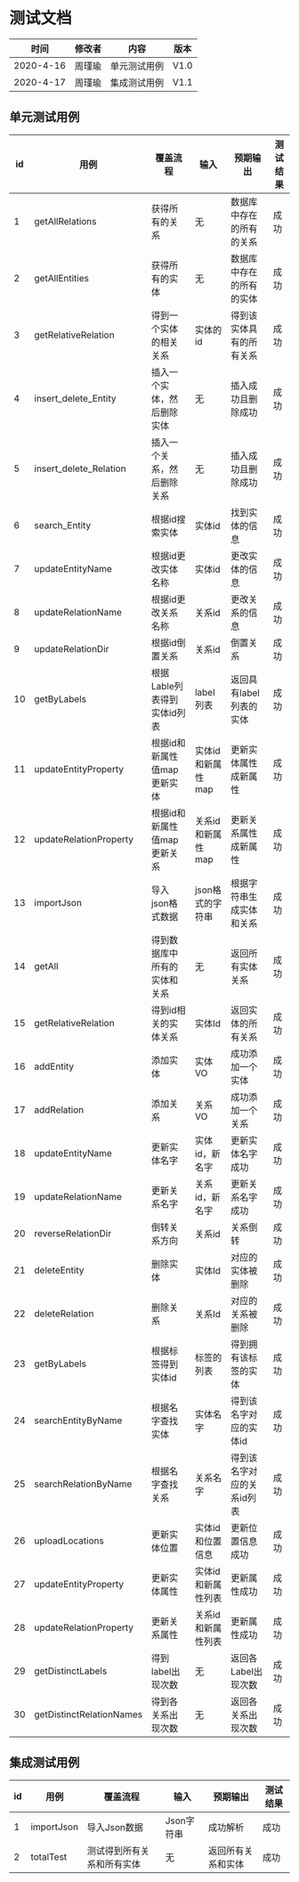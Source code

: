 # 测试文档

| 时间      | 修改者 | 内容         | 版本 |
| --------- | ------ | ------------ | ---- |
| 2020-4-16 | 周瑾瑜 | 单元测试用例 | V1.0 |
| 2020-4-17 | 周瑾瑜 | 集成测试用例 | V1.1 |



## 单元测试用例

| id   | 用例                     | 覆盖流程                     | 输入               | 预期输出                   | 测试结果 |
| ---- | ------------------------ | ---------------------------- | ------------------ | -------------------------- | -------- |
| 1    | getAllRelations          | 获得所有的关系               | 无                 | 数据库中存在的所有的关系   | 成功     |
| 2    | getAllEntities           | 获得所有的实体               | 无                 | 数据库中存在的所有的实体   | 成功     |
| 3    | getRelativeRelation      | 得到一个实体的相关关系       | 实体的id           | 得到该实体具有的所有关系   | 成功     |
| 4    | insert_delete_Entity     | 插入一个实体，然后删除实体   | 无                 | 插入成功且删除成功         | 成功     |
| 5    | insert_delete_Relation   | 插入一个关系，然后删除关系   | 无                 | 插入成功且删除成功         | 成功     |
| 6    | search_Entity            | 根据id搜索实体               | 实体id             | 找到实体的信息             | 成功     |
| 7    | updateEntityName         | 根据id更改实体名称           | 实体id             | 更改实体的信息             | 成功     |
| 8    | updateRelationName       | 根据id更改关系名称           | 关系id             | 更改关系的信息             | 成功     |
| 9    | updateRelationDir        | 根据id倒置关系               | 关系id             | 倒置关系                   | 成功     |
| 10   | getByLabels              | 根据Lable列表得到实体id列表  | label列表          | 返回具有label列表的实体    | 成功     |
| 11   | updateEntityProperty     | 根据id和新属性值map更新实体  | 实体id和新属性map  | 更新实体属性成新属性       | 成功     |
| 12   | updateRelationProperty   | 根据id和新属性值map更新关系  | 关系id和新属性map  | 更新关系属性成新属性       | 成功     |
| 13   | importJson               | 导入json格式数据             | json格式的字符串   | 根据字符串生成实体和关系   | 成功     |
| 14   | getAll                   | 得到数据库中所有的实体和关系 | 无                 | 返回所有实体关系           | 成功     |
| 15   | getRelativeRelation      | 得到id相关的实体关系         | 实体Id             | 返回实体的所有关系         | 成功     |
| 16   | addEntity                | 添加实体                     | 实体VO             | 成功添加一个实体           | 成功     |
| 17   | addRelation              | 添加关系                     | 关系VO             | 成功添加一个关系           | 成功     |
| 18   | updateEntityName         | 更新实体名字                 | 实体id，新名字     | 更新实体名字成功           | 成功     |
| 19   | updateRelationName       | 更新关系名字                 | 关系id，新名字     | 更新关系名字成功           | 成功     |
| 20   | reverseRelationDir       | 倒转关系方向                 | 关系id             | 关系倒转                   | 成功     |
| 21   | deleteEntity             | 删除实体                     | 实体Id             | 对应的实体被删除           | 成功     |
| 22   | deleteRelation           | 删除关系                     | 关系Id             | 对应的关系被删除           | 成功     |
| 23   | getByLabels              | 根据标签得到实体id           | 标签的列表         | 得到拥有该标签的实体       | 成功     |
| 24   | searchEntityByName       | 根据名字查找实体             | 实体名字           | 得到该名字对应的实体id     | 成功     |
| 25   | searchRelationByName     | 根据名字查找关系             | 关系名字           | 得到该名字对应的关系id列表 | 成功     |
| 26   | uploadLocations          | 更新实体位置                 | 实体id和位置信息   | 更新位置信息成功           | 成功     |
| 27   | updateEntityProperty     | 更新实体属性                 | 实体id和新属性列表 | 更新属性成功               | 成功     |
| 28   | updateRelationProperty   | 更新关系属性                 | 关系id和新属性列表 | 更新属性成功               | 成功     |
| 29   | getDistinctLabels        | 得到label出现次数            | 无                 | 返回各Label出现次数        | 成功     |
| 30   | getDistinctRelationNames | 得到各关系出现次数           | 无                 | 返回各关系出现次数         | 成功     |

## 集成测试用例

| id   | 用例       | 覆盖流程                   | 输入       | 预期输出           | 测试结果 |
| ---- | ---------- | -------------------------- | ---------- | ------------------ | -------- |
| 1    | importJson | 导入Json数据               | Json字符串 | 成功解析           | 成功     |
| 2    | totalTest  | 测试得到所有关系和所有实体 | 无         | 返回所有关系和实体 | 成功     |


